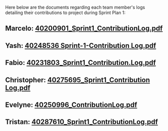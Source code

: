 Here below are the documents regarding each team member's logs detailing their contributions to project during Sprint Plan 1:

## Marcelo: [40200901_Sprint1_ContributionLog.pdf](https://github.com/user-attachments/files/17181697/40200901_Sprint1_ContributionLog.pdf)


## Yash: [40248536 Sprint-1-Contribution Log.pdf](https://github.com/user-attachments/files/17181690/Sprint-1-Contribution.Log.pdf)


## Fabio: [40231803_Sprint1_Contribution.Log.pdf](https://github.com/FabioKoshy/PdfViewer/blob/main/40231803_Sprint1_Contribution.Log.pdf)


## Christopher: [40275695_Sprint1_Contribution Log.pdf](https://github.com/user-attachments/files/17180929/40275695_Sprint1_Contribution.Log.pdf)



## Evelyne: [40250996_ContributionLog.pdf](https://github.com/user-attachments/files/17177557/40250996_ContributionLog.pdf)

## Tristan: [40287610_Sprint1_ContributionLog.pdf](https://github.com/user-attachments/files/17182750/40287610_Sprint1_ContributionLog.pdf)


